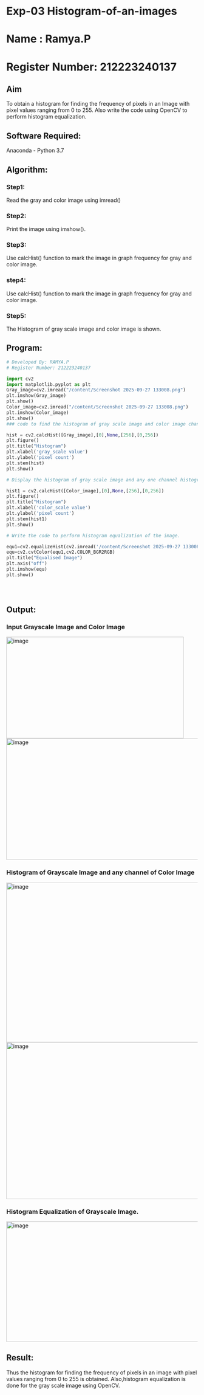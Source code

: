 # Exp-03  Histogram-of-an-images

# Name : Ramya.P
# Register Number: 212223240137

## Aim
To obtain a histogram for finding the frequency of pixels in an Image with pixel values ranging from 0 to 255. Also write the code using OpenCV to perform histogram equalization.

## Software Required:
Anaconda - Python 3.7

## Algorithm:
### Step1:
Read the gray and color image using imread()

### Step2:
Print the image using imshow().



### Step3:
Use calcHist() function to mark the image in graph frequency for gray and color image.

### step4:
Use calcHist() function to mark the image in graph frequency for gray and color image.

### Step5:
The Histogram of gray scale image and color image is shown.


## Program:
```python
# Developed By: RAMYA.P
# Register Number: 212223240137

import cv2
import matplotlib.pyplot as plt 
Gray_image=cv2.imread("/content/Screenshot 2025-09-27 133008.png")
plt.imshow(Gray_image)
plt.show()
Color_image=cv2.imread("/content/Screenshot 2025-09-27 133008.png")
plt.imshow(Color_image)
plt.show()
### code to find the histogram of gray scale image and color image channels.

hist = cv2.calcHist([Gray_image],[0],None,[256],[0,256])
plt.figure()
plt.title("Histogram")
plt.xlabel('gray_scale value')
plt.ylabel('pixel count')
plt.stem(hist)
plt.show()

# Display the histogram of gray scale image and any one channel histogram from color image

hist1 = cv2.calcHist([Color_image],[0],None,[256],[0,256]) 
plt.figure()
plt.title("Histogram")
plt.xlabel('color_scale value') 
plt.ylabel('pixel count')
plt.stem(hist1)
plt.show()

# Write the code to perform histogram equalization of the image.

equ1=cv2.equalizeHist(cv2.imread('/content/Screenshot 2025-09-27 133008.png',0)) 
equ=cv2.cvtColor(equ1,cv2.COLOR_BGR2RGB) 
plt.title("Equalised Image")
plt.axis("off")
plt.imshow(equ) 
plt.show()





```
## Output:
### Input Grayscale Image and Color Image
<img width="467" height="267" alt="image" src="https://github.com/user-attachments/assets/b709dff6-9219-472c-8936-8e1920022af9" />

<img width="545" height="320" alt="image" src="https://github.com/user-attachments/assets/0e1454b3-213f-4f86-95a2-e00c07ebefae" />

### Histogram of Grayscale Image and any channel of Color Image
<img width="567" height="420" alt="image" src="https://github.com/user-attachments/assets/4bd21462-df77-4636-b30c-ec7faa0c71d9" />
<img width="582" height="413" alt="image" src="https://github.com/user-attachments/assets/8634f55d-074b-49c6-93e4-47803938e308" />



### Histogram Equalization of Grayscale Image.
<img width="522" height="317" alt="image" src="https://github.com/user-attachments/assets/b1aefa70-b8a9-4c87-843f-c7bfcdf0e725" />




## Result: 
Thus the histogram for finding the frequency of pixels in an image with pixel values ranging from 0 to 255 is obtained. Also,histogram equalization is done for the gray scale image using OpenCV.
